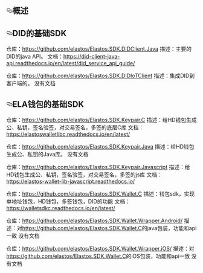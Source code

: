 <article class="markdown-body entry-content" itemprop="text"><h1><a id="user-content-概述" class="anchor" aria-hidden="true" href="#概述"><svg class="octicon octicon-link" viewBox="0 0 16 16" version="1.1" width="16" height="16" aria-hidden="true"><path fill-rule="evenodd" d="M4 9h1v1H4c-1.5 0-3-1.69-3-3.5S2.55 3 4 3h4c1.45 0 3 1.69 3 3.5 0 1.41-.91 2.72-2 3.25V8.59c.58-.45 1-1.27 1-2.09C10 5.22 8.98 4 8 4H4c-.98 0-2 1.22-2 2.5S3 9 4 9zm9-3h-1v1h1c1 0 2 1.22 2 2.5S13.98 12 13 12H9c-.98 0-2-1.22-2-2.5 0-.83.42-1.64 1-2.09V6.25c-1.09.53-2 1.84-2 3.25C6 11.31 7.55 13 9 13h4c1.45 0 3-1.69 3-3.5S14.5 6 13 6z"></path></svg></a>概述</h1>
<h2><a id="user-content-did的基础sdk" class="anchor" aria-hidden="true" href="#did的基础sdk"><svg class="octicon octicon-link" viewBox="0 0 16 16" version="1.1" width="16" height="16" aria-hidden="true"><path fill-rule="evenodd" d="M4 9h1v1H4c-1.5 0-3-1.69-3-3.5S2.55 3 4 3h4c1.45 0 3 1.69 3 3.5 0 1.41-.91 2.72-2 3.25V8.59c.58-.45 1-1.27 1-2.09C10 5.22 8.98 4 8 4H4c-.98 0-2 1.22-2 2.5S3 9 4 9zm9-3h-1v1h1c1 0 2 1.22 2 2.5S13.98 12 13 12H9c-.98 0-2-1.22-2-2.5 0-.83.42-1.64 1-2.09V6.25c-1.09.53-2 1.84-2 3.25C6 11.31 7.55 13 9 13h4c1.45 0 3-1.69 3-3.5S14.5 6 13 6z"></path></svg></a>DID的基础SDK</h2>
<p>仓库：<a href="https://github.com/elastos/Elastos.SDK.DIDClient.Java">https://github.com/elastos/Elastos.SDK.DIDClient.Java</a>
描述：主要的DID的java API。
文档：<a href="https://did-client-java-api.readthedocs.io/en/latest/did_service_api_guide/" rel="nofollow">https://did-client-java-api.readthedocs.io/en/latest/did_service_api_guide/</a></p>
<p>仓库：<a href="https://github.com/elastos/Elastos.SDK.DIDIoTClient">https://github.com/elastos/Elastos.SDK.DIDIoTClient</a>
描述：集成DID到客户端的。
没有文档</p>
<h2><a id="user-content-ela钱包的基础sdk" class="anchor" aria-hidden="true" href="#ela钱包的基础sdk"><svg class="octicon octicon-link" viewBox="0 0 16 16" version="1.1" width="16" height="16" aria-hidden="true"><path fill-rule="evenodd" d="M4 9h1v1H4c-1.5 0-3-1.69-3-3.5S2.55 3 4 3h4c1.45 0 3 1.69 3 3.5 0 1.41-.91 2.72-2 3.25V8.59c.58-.45 1-1.27 1-2.09C10 5.22 8.98 4 8 4H4c-.98 0-2 1.22-2 2.5S3 9 4 9zm9-3h-1v1h1c1 0 2 1.22 2 2.5S13.98 12 13 12H9c-.98 0-2-1.22-2-2.5 0-.83.42-1.64 1-2.09V6.25c-1.09.53-2 1.84-2 3.25C6 11.31 7.55 13 9 13h4c1.45 0 3-1.69 3-3.5S14.5 6 13 6z"></path></svg></a>ELA钱包的基础SDK</h2>
<p>仓库：<a href="https://github.com/elastos/Elastos.SDK.Keypair.C">https://github.com/elastos/Elastos.SDK.Keypair.C</a>
描述：给HD钱包生成公、私钥，签名验签，对交易签名，多签的底层C库
文档：<a href="https://elastoswalletlibc.readthedocs.io/en/latest/" rel="nofollow">https://elastoswalletlibc.readthedocs.io/en/latest/</a></p>
<p>仓库：<a href="https://github.com/elastos/Elastos.SDK.Keypair.Java">https://github.com/elastos/Elastos.SDK.Keypair.Java</a>
描述：给HD钱包生成公、私钥的Java库。
没有文档</p>
<p>仓库：<a href="https://github.com/elastos/Elastos.SDK.Keypair.Javascript">https://github.com/elastos/Elastos.SDK.Keypair.Javascript</a>
描述：给HD钱包生成公、私钥，签名验签，对交易签名，多签的js库
文档：<a href="https://elastos-wallet-lib-javascript.readthedocs.io/" rel="nofollow">https://elastos-wallet-lib-javascript.readthedocs.io/</a></p>
<p>仓库：<a href="https://github.com/elastos/Elastos.SDK.Wallet.C">https://github.com/elastos/Elastos.SDK.Wallet.C</a>
描述：钱包sdk，实现单地址钱包，HD钱包，多签钱包，DID的功能
文档：<a href="https://walletsdkc.readthedocs.io/en/latest/" rel="nofollow">https://walletsdkc.readthedocs.io/en/latest/</a></p>
<p>仓库：<a href="https://github.com/elastos/Elastos.SDK.Wallet.Wrapper.Android/">https://github.com/elastos/Elastos.SDK.Wallet.Wrapper.Android/</a>
描述：对<a href="https://github.com/elastos/Elastos.SDK.Wallet.C">https://github.com/elastos/Elastos.SDK.Wallet.C</a>的java包装，功能和api一致
没有文档</p>
<p>仓库：<a href="https://github.com/elastos/Elastos.SDK.Wallet.Wrapper.iOS/">https://github.com/elastos/Elastos.SDK.Wallet.Wrapper.iOS/</a>
描述：对<a href="https://github.com/elastos/Elastos.SDK.Wallet.C">https://github.com/elastos/Elastos.SDK.Wallet.C</a>的iOS包装，功能和api一致
没有文档</p>
</article>